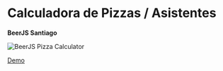 # Calculadora de Pizzas / Asistentes

**BeerJS Santiago**

![BeerJS Pizza Calculator](https://i.imgur.com/bIwfdfC.png)

[Demo](https://beerjs-pizzas-hqtsbwrzoa.now.sh/)
